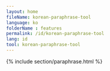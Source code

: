 ```yaml
---
layout: home
fileName: korean-paraphrase-tool
language: ko
folderName : features
permalink: /id/korean-paraphrase-tool
lang: id
tool: korean-paraphrase-tool
---
```

{% include section/paraphrase.html %}